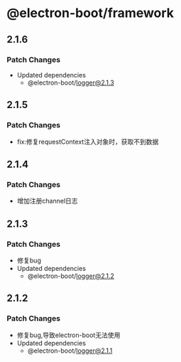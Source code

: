 # @electron-boot/framework

## 2.1.6

### Patch Changes

- Updated dependencies
  - @electron-boot/logger@2.1.3

## 2.1.5

### Patch Changes

- fix:修复requestContext注入对象时，获取不到数据

## 2.1.4

### Patch Changes

- 增加注册channel日志

## 2.1.3

### Patch Changes

- 修复bug
- Updated dependencies
  - @electron-boot/logger@2.1.2

## 2.1.2

### Patch Changes

- 修复bug,导致electron-boot无法使用
- Updated dependencies
  - @electron-boot/logger@2.1.1
